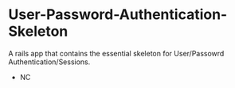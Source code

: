User-Password-Authentication-Skeleton
=====================================
A rails app that contains the essential skeleton for User/Passowrd Authentication/Sessions.

- NC
